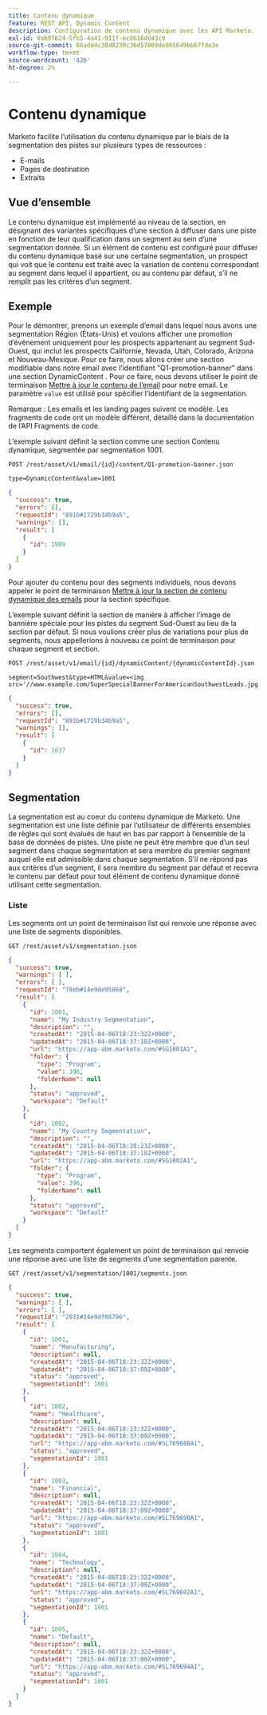 ```yaml
---
title: Contenu dynamique
feature: REST API, Dynamic Content
description: Configuration de contenu dynamique avec les API Marketo.
exl-id: 8ab97624-5fb5-4a41-911f-ec8616dd43c9
source-git-commit: 66add4c38d0230c36d57009de985649bb67fde3e
workflow-type: tm+mt
source-wordcount: '426'
ht-degree: 2%

---
```


# Contenu dynamique

Marketo facilite l’utilisation du contenu dynamique par le biais de la segmentation des pistes sur plusieurs types de ressources :

- E-mails
- Pages de destination
- Extraits

## Vue d’ensemble

Le contenu dynamique est implémenté au niveau de la section, en désignant des variantes spécifiques d’une section à diffuser dans une piste en fonction de leur qualification dans un segment au sein d’une segmentation donnée. Si un élément de contenu est configuré pour diffuser du contenu dynamique basé sur une certaine segmentation, un prospect qui voit que le contenu est traité avec la variation de contenu correspondant au segment dans lequel il appartient, ou au contenu par défaut, s’il ne remplit pas les critères d’un segment.

## Exemple

Pour le démontrer, prenons un exemple d’email dans lequel nous avons une segmentation Région (États-Unis) et voulons afficher une promotion d’événement uniquement pour les prospects appartenant au segment Sud-Ouest, qui inclut les prospects Californie, Nevada, Utah, Colorado, Arizona et Nouveau-Mexique. Pour ce faire, nous allons créer une section modifiable dans notre email avec l’identifiant &quot;Q1-promotion-banner&quot; dans une section DynamicContent . Pour ce faire, nous devons utiliser le point de terminaison [Mettre à jour le contenu de l’email](https://developer.adobe.com/marketo-apis/api/asset/#tag/Emails/operation/updateEmailComponentContentUsingPOST) pour notre email. Le paramètre `value` est utilisé pour spécifier l’identifiant de la segmentation.

Remarque : Les emails et les landing pages suivent ce modèle. Les fragments de code ont un modèle différent, détaillé dans la documentation de l’API Fragments de code.

L’exemple suivant définit la section comme une section Contenu dynamique, segmentée par segmentation 1001.

```
POST /rest/asset/v1/email/{id}/content/Q1-promotion-banner.json
```

```
type=DynamicContent&value=1001
```

```json
{
  "success": true,
  "errors": [],
  "requestId": "891b#1729b34b9a5",
  "warnings": [],
  "result": [
    {
      "id": 1909
    }
  ]
}
```

Pour ajouter du contenu pour des segments individuels, nous devons appeler le point de terminaison [Mettre à jour la section de contenu dynamique des emails](https://developer.adobe.com/marketo-apis/api/asset/#tag/Emails/operation/updateEmailDynamicContentUsingPOST) pour la section spécifique.

L’exemple suivant définit la section de manière à afficher l’image de bannière spéciale pour les pistes du segment Sud-Ouest au lieu de la section par défaut. Si nous voulions créer plus de variations pour plus de segments, nous appellerions à nouveau ce point de terminaison pour chaque segment et section.

```
POST /rest/asset/v1/email/{id}/dynamicContent/{dynamicContentId}.json
```

```
segment=Southwest&type=HTML&value=<img src='//www.example.com/SuperSpecialBannerForAmericanSouthwestLeads.jpg'/>
```

```json
{
  "success": true,
  "errors": [],
  "requestId": "891b#1729b34b9a5",
  "warnings": [],
  "result": [
    {
      "id": 1637
    }
  ]
}
```

## Segmentation

La segmentation est au coeur du contenu dynamique de Marketo. Une segmentation est une liste définie par l’utilisateur de différents ensembles de règles qui sont évalués de haut en bas par rapport à l’ensemble de la base de données de pistes. Une piste ne peut être membre que d’un seul segment dans chaque segmentation et sera membre du premier segment auquel elle est admissible dans chaque segmentation. S’il ne répond pas aux critères d’un segment, il sera membre du segment par défaut et recevra le contenu par défaut pour tout élément de contenu dynamique donné utilisant cette segmentation.

### Liste

Les segments ont un point de terminaison list qui renvoie une réponse avec une liste de segments disponibles.

```
GET /rest/asset/v1/segmentation.json
```

```json
{
  "success": true,
  "warnings": [ ],
  "errors": [ ],
  "requestId": "78eb#14e9de95868",
  "result": [
    {
      "id": 1001,
      "name": "My Industry Segmentation",
      "description": "",
      "createdAt": "2015-04-06T18:23:32Z+0000",
      "updatedAt": "2015-04-06T18:37:10Z+0000",
      "url": "https://app-abm.marketo.com/#SG1001A1",
      "folder": {
        "type": "Program",
        "value": 396,
        "folderName": null
      },
      "status": "approved",
      "workspace": "Default"
    },
    {
      "id": 1002,
      "name": "My Country Segmentation",
      "description": "",
      "createdAt": "2015-04-06T18:28:23Z+0000",
      "updatedAt": "2015-04-06T18:37:18Z+0000",
      "url": "https://app-abm.marketo.com/#SG1002A1",
      "folder": {
        "type": "Program",
        "value": 396,
        "folderName": null
      },
      "status": "approved",
      "workspace": "Default"
    }
  ]
}
```

Les segments comportent également un point de terminaison qui renvoie une réponse avec une liste de segments d’une segmentation parente.

```
GET /rest/asset/v1/segmentation/1001/segments.json
```

```json
{
  "success": true,
  "warnings": [ ],
  "errors": [ ],
  "requestId": "2031#14e9df08796",
  "result": [
    {
      "id": 1001,
      "name": "Manufacturing",
      "description": null,
      "createdAt": "2015-04-06T18:23:32Z+0000",
      "updatedAt": "2015-04-06T18:37:09Z+0000",
      "status": "approved",
      "segmentationId": 1001
    },
    {
      "id": 1002,
      "name": "Healthcare",
      "description": null,
      "createdAt": "2015-04-06T18:23:32Z+0000",
      "updatedAt": "2015-04-06T18:37:09Z+0000",
      "url": "https://app-abm.marketo.com/#SL769688A1",
      "status": "approved",
      "segmentationId": 1001
    },
    {
      "id": 1003,
      "name": "Financial",
      "description": null,
      "createdAt": "2015-04-06T18:23:32Z+0000",
      "updatedAt": "2015-04-06T18:37:09Z+0000",
      "url": "https://app-abm.marketo.com/#SL769690A1",
      "status": "approved",
      "segmentationId": 1001
    },
    {
      "id": 1004,
      "name": "Technology",
      "description": null,
      "createdAt": "2015-04-06T18:23:32Z+0000",
      "updatedAt": "2015-04-06T18:37:09Z+0000",
      "url": "https://app-abm.marketo.com/#SL769692A1",
      "status": "approved",
      "segmentationId": 1001
    },
    {
      "id": 1005,
      "name": "Default",
      "description": null,
      "createdAt": "2015-04-06T18:23:32Z+0000",
      "updatedAt": "2015-04-06T18:37:09Z+0000",
      "url": "https://app-abm.marketo.com/#SL769694A1",
      "status": "approved",
      "segmentationId": 1001
    }
  ]
}
```
